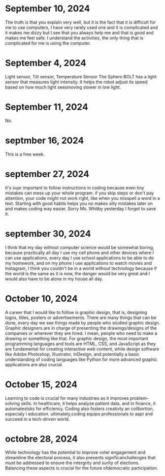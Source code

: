 # September 10, 2024
The truth is that you explain very well, but it is the fact that it is difficult for me to use computers, I have very rarely used one and it is complicated and it makes me dizzy but I see that you always help me and that is good and makes me feel safe. I understand the activities, the only thing that is complicated for me is using the computer.
# September 4, 2024
Light sensor, Tilt sensor, Temperature  Sensor
The Sphero BOLT has a light sensor that measures light intensity. It helps the robot adjust its speed based on how much light seesmoving slower in low light.
# September 11, 2024
No.
# septmber 16, 2024
This is a free week.
# september 27, 2024
It's supr important to follow instructions in coding because even tiny mistakes can mess up your whole program. if you skip steps or don't pay attention, your code might not work right, like when you misspell a word in a text. Starting with good habits helps you no makes silly mistakes later on and makes coding way easier.
Sorry Ms. Whitby yesterday I forgot to save it. 
# september 30, 2024
I think that my day without computer science would be somewhat boring, because practically all day I use my cell phone and other devices where I can use applications, every day I use school applications to be able to do my homework, and on my phone I use applications to watch movies and Instagram, I think you couldn't be in a world without technology because if the world is the same as it is now, the danger would be very great and I would also have to be alone in my house all day.
# October 10, 2024
A career that I would like to follow is graphic design, that is, designing logos, titles, posters or advertisements. There are many things that can be done, every day we see things made by people who studied graphic design.
Graphic designers are in charge of presenting the drawings/designs of the companies or wherever they are hired. I mean, people who need to make a drawing or something like that.
For graphic design, the most important programming languages ​​and tools are HTML, CSS, and JavaScript as they are fundamental for creating interactive web content, while design software like Adobe Photoshop, Illustrator, InDesign, and potentially a basic understanding of coding languages ​​like Python for more advanced graphic applications are also crucial.
# October 15, 2024
Learning to code is crucial for many industries as it improves problem-solving skills. In healthcare, it helps analyze patient data, and in finance, it automatestsks for efficiency. Coding also fosters creativty an collbortion, especialy i education. ultimately,coding equips professionals to aapt and succeed in a tech-driven world.
# octobre 28, 2024
While technology has the potential to improve voter engagement and streamline the electoral process, it also presents significanchallenges that must be addressed to ensure the intergrity and surity of elections. Balancing these aspects is crucial for the future ofdemocratic participation.
